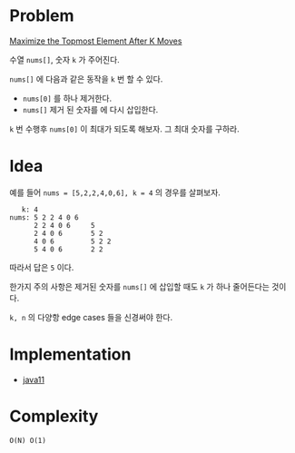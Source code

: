 # Problem

[Maximize the Topmost Element After K Moves](https://leetcode.com/problems/maximize-the-topmost-element-after-k-moves/)

수열 `nums[]`, 숫자 `k` 가 주어진다.

`nums[]` 에 다음과 같은 동작을 `k` 번 할 수 있다.

* `nums[0]` 를 하나 제거한다.
* `nums[]` 제거 된 숫자를 에 다시 삽입한다.

`k` 번 수행후 `nums[0]` 이 최대가 되도록 해보자. 그 최대 숫자를
구하라.

# Idea

예를 들어 `nums = [5,2,2,4,0,6], k = 4` 의 경우를 살펴보자.

```
   k: 4
nums: 5 2 2 4 0 6
      2 2 4 0 6     5
      2 4 0 6       5 2
      4 0 6         5 2 2
      5 4 0 6       2 2
```

따라서 답은 `5` 이다.

한가지 주의 사항은 제거된 숫자를 `nums[]` 에 삽입할 때도 `k` 가 하나
줄어든다는 것이다.

`k, n` 의 다양항 edge cases 들을 신경써야 한다. 

# Implementation

* [java11](MainApp.java)

# Complexity

```
O(N) O(1)
```
